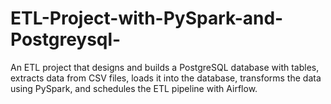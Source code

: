 # ETL-Project-with-PySpark-and-Postgreysql-
An ETL project that designs and builds a PostgreSQL database with tables, extracts data from CSV files, loads it into the database, transforms the data using PySpark, and schedules the ETL pipeline with Airflow.
